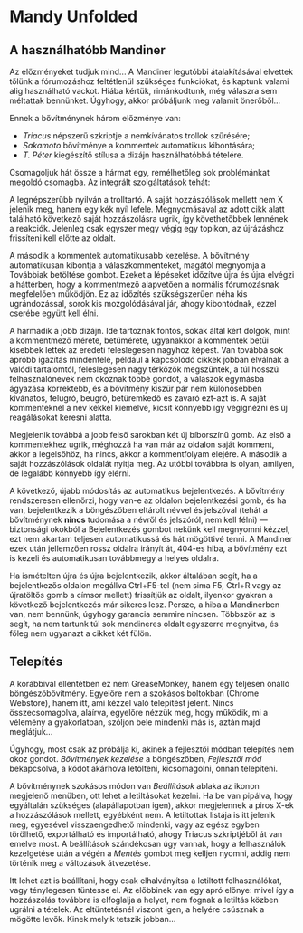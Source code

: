 # Mandy Unfolded

## A használhatóbb Mandiner

Az előzményeket tudjuk mind... A Mandiner legutóbbi átalakításával elvettek tőlünk a fórumozáshoz feltétlenül szükséges funkciókat, és kaptunk valami alig használható vackot. Hiába kértük, rimánkodtunk, még válaszra sem méltattak bennünket. Úgyhogy, akkor próbáljunk meg valamit önerőből...

Ennek a bővítménynek három előzménye van:

* _Triacus_ népszerű szkriptje a nemkívánatos trollok szűrésére;
* _Sakamoto_ bővítménye a kommentek automatikus kibontására;
* _T. Péter_ kiegészítő stílusa a dizájn használhatóbbá tételére.

Csomagoljuk hát össze a hármat egy, remélhetőleg sok problémánkat megoldó csomagba. Az integrált szolgáltatások tehát:

A legnépszerűbb nyilván a trolltartó. A saját hozzászólások mellett nem X jelenik meg, hanem egy kék nyíl lefele. Megnyomásával az adott cikk alatt található következő saját hozzászólásra ugrik, így követhetőbbek lennének a reakciók. Jelenleg csak egyszer megy végig egy topikon, az újrázáshoz frissíteni kell előtte az oldalt.

A második a kommentek automatikusabb kezelése. A bővítmény automatikusan kibontja a válaszkommenteket, magától megnyomja a Továbbiak betöltése gombot. Ezeket a lépéseket időzítve újra és újra elvégzi a háttérben, hogy a kommentmező alapvetően a normális fórumozásnak megfelelően működjön. Ez az időzítés szükségszerűen néha kis ugrándozással, sorok kis mozgolódásával jár, ahogy kibontódnak, ezzel cserébe együtt kell élni.

A harmadik a jobb dizájn. Ide tartoznak fontos, sokak által kért dolgok, mint a kommentmező mérete, betűmérete, ugyanakkor a kommentek betűi kisebbek lettek az eredeti feleslegesen nagyhoz képest. Van továbbá sok apróbb igazítás mindenfelé, például a kapcsolódó cikkek jobban elválnak a valódi tartalomtól, feleslegesen nagy térközök megszűntek, a túl hosszú felhasználónevek nem okoznak többé gondot, a válaszok egymásba ágyazása korrektebb, és a bővítmény kiszűr pár nem különösebben kívánatos, felugró, beugró, betüremkedő és zavaró ezt-azt is. A saját kommenteknél a név kékkel kiemelve, kicsit könnyebb így végignézni és új reagálásokat keresni alatta.

Megjelenik továbbá a jobb felső sarokban két új bíborszínű gomb. Az első a kommentekhez ugrik, méghozzá ha van már az oldalon saját komment, akkor a legelsőhöz, ha nincs, akkor a kommentfolyam elejére. A második a saját hozzászólások oldalát nyitja meg. Az utóbbi továbbra is olyan, amilyen, de legalább könnyebb így elérni.

A következő, újabb módosítás az automatikus bejelentkezés. A bővítmény rendszeresen ellenőrzi, hogy van-e az oldalon bejelentkezési gomb, és ha van, bejelentkezik a böngészőben eltárolt
névvel és jelszóval (tehát a bővítménynek **nincs** tudomása a névről és jelszóról, nem kell félni) — biztonsági okokból a Bejelentkezés gombot nekünk kell megnyomni kézzel, ezt nem akartam
teljesen automatikussá és hát mögöttivé tenni. A Mandiner ezek után jellemzően rossz oldalra irányít át, 404-es hiba, a bővítmény ezt is kezeli és automatikusan továbbmegy a helyes oldalra.

Ha ismételten újra és újra bejelentkezik, akkor általában segít, ha a bejelentkezős oldalon megállva Ctrl+F5-tel (nem sima F5, Ctrl+R vagy az újratöltős gomb a címsor mellett) frissítjük az oldalt,
ilyenkor gyakran  a következő bejelentkezés már sikeres lesz. Persze, a hiba a Mandinerben van, nem bennünk, úgyhogy garancia semmire nincsen. Többször az is segít, ha nem tartunk túl sok mandineres
oldalt egyszerre megnyitva, és főleg nem ugyanazt a cikket két fülön.

## Telepítés

A korábbival ellentétben ez nem GreaseMonkey, hanem egy teljesen önálló böngészőbővítmény. Egyelőre nem a szokásos boltokban (Chrome Webstore), hanem itt, ami kézzel való telepítést jelent. Nincs összecsomagolva, aláírva, egyelőre nézzük meg, hogy működik, mi a vélemény a gyakorlatban, szóljon bele mindenki más is, aztán majd meglátjuk...

Úgyhogy, most csak az próbálja ki, akinek a fejlesztői módban telepítés nem okoz gondot. *Bővítmények kezelése* a böngészőben, *Fejlesztői mód* bekapcsolva, a kódot akárhova letölteni, kicsomagolni, onnan telepíteni.

A bővítménynek szokásos módon van *Beállítások* ablaka az ikonon megjelenő menüben, ott lehet a letiltásokat kezelni. Ha be van pipálva, hogy egyáltalán szükséges (alapállapotban igen), akkor megjelennek a piros X-ek a hozzászólások mellett, egyébként nem. A letiltottak listája is itt jelenik meg, egyesével visszaengedhető mindenki, vagy az egész egyben törölhető, exportálható és importálható, ahogy Triacus szkriptjéből át van emelve most. A beállítások szándékosan úgy vannak, hogy a felhasználók kezelgetése után a végén a *Mentés* gombot meg kelljen nyomni, addig nem történik meg a változások átvezetése.

Itt lehet azt is beállítani, hogy csak elhalványítsa a letiltott felhasználókat, vagy ténylegesen tüntesse el. Az előbbinek van egy apró előnye: mivel így a hozzászólás továbbra is elfoglalja a helyet, nem fognak a letiltás közben ugrálni a tételek. Az eltüntetésnél viszont igen, a helyére csúsznak a mögötte levők. Kinek melyik tetszik jobban...
